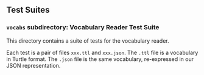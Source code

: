 ## Test Suites

### `vocabs` subdirectory: Vocabulary Reader Test Suite

This directory contains a suite of tests for the vocabulary reader.

Each test is a pair of files `xxx.ttl` and `xxx.json`. The `.ttl` file is
a vocabulary in Turtle format. The `.json` file is the same vocabulary,
re-expressed in our JSON representation.
